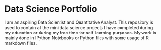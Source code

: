 # Data Science Portfolio
I am an aspiring Data Scientist and Quantitative Analyst. 
This repository is used to contain all the mini data science projects I have completed during my education or during my free time for self-learning purposes.
My work is mainly done in IPython Notebooks or Python files with some usage of R markdown files.
